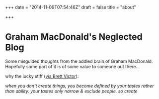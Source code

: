 +++
date = "2014-11-09T07:54:46Z"
draft = false
title = "about"

+++

Graham MacDonald's Neglected Blog
=================================

Some misguided thoughts from the addled brain of Graham MacDonald.  Hopefully some part of it is of some value to someone out there...

why the lucky stiff ([via Brett Victor](http://worrydream.com/#!/quotes)):

*when you don't create things, you become defined by your tastes rather than ability. your tastes only narrow & exclude people. so create*
